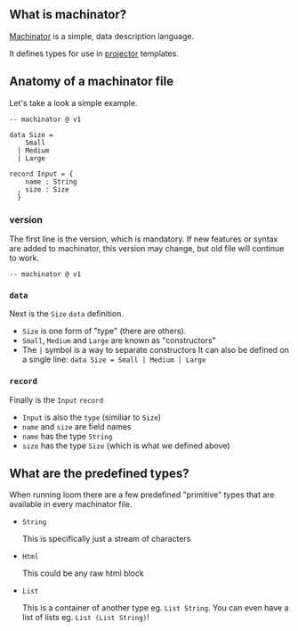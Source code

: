 ## What is machinator?

[Machinator](https://github.com/ambiata/machinator) is a simple, data description language.

It defines types for use in [projector](projector.html) templates.


## Anatomy of a machinator file

Let's take a look a simple example.

```
-- machinator @ v1

data Size =
    Small
  | Medium
  | Large

record Input = {
    name : String
  , size : Size
  }
```

### version

The first line is the version, which is mandatory.
If new features or syntax are added to machinator, this version may
change, but old file will continue to work.

```
-- machinator @ v1
```

### `data`

Next is the `Size` `data` definition.

- `Size` is one form of "type" (there are others).
- `Small`, `Medium` and `Large` are known as "constructors"
- The `|` symbol is a way to separate constructors
  It can also be defined on a single line:
  `data Size = Small | Medium | Large`

### `record`

Finally is the `Input` `record`

- `Input` is also the `type` (similiar to `Size`)
- `name` and `size` are field names
- `name` has the type `String`
- `size` has the type `Size` (which is what we defined above)


## What are the predefined types?

When running loom there are a few predefined "primitive" types
that are available in every machinator file.

- `String`

  This is specifically just a stream of characters

- `Html`

  This could be any raw html block

- `List`

  This is a container of another type eg. `List String`.
  You can even have a list of lists eg. `List (List String)`!
